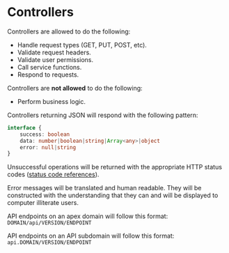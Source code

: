 # Controllers

Controllers are allowed to do the following:

- Handle request types (GET, PUT, POST, etc).
- Validate request headers.
- Validate user permissions.
- Call service functions.
- Respond to requests.

Controllers are **not allowed** to do the following:

- Perform business logic.

Controllers returning JSON will respond with the following pattern:

```typescript
interface {
	success: boolean
	data: number|boolean|string|Array<any>|object
	error: null|string
}
```

Unsuccessful operations will be returned with the appropriate HTTP status codes ([status code references](https://www.steveschoger.com/status-code-poster/img/status-code.png)).

Error messages will be translated and human readable. They will be constructed with the understanding that they can and will be displayed to computer illiterate users.

API endpoints on an apex domain will follow this format: `DOMAIN/api/VERSION/ENDPOINT`

API endpoints on an API subdomain will follow this format: `api.DOMAIN/VERSION/ENDPOINT`

